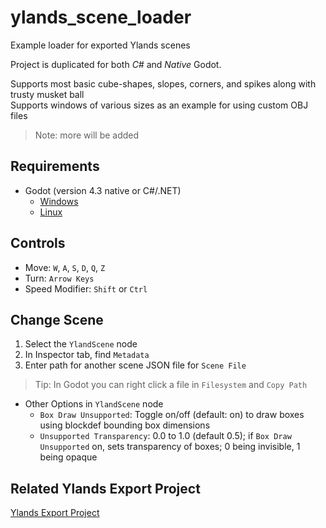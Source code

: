 # ylands_scene_loader
Example loader for exported Ylands scenes

Project is duplicated for both *C#* and *Native* Godot.

Supports most basic cube-shapes, slopes, corners, and spikes along with trusty musket ball<br/>
Supports windows of various sizes as an example for using custom OBJ files
> Note: more will be added

## Requirements
* Godot (version 4.3 native or C#/.NET)
  * [Windows](https://godotengine.org/download/windows/)
  * [Linux](https://godotengine.org/download/linux/)

## Controls
* Move: `W`, `A`, `S`, `D`, `Q`, `Z`
* Turn: `Arrow Keys`
* Speed Modifier: `Shift` or `Ctrl`

## Change Scene
1. Select the `YlandScene` node
1. In Inspector tab, find `Metadata`
1. Enter path for another scene JSON file for `Scene File`
  > Tip: In Godot you can right click a file in `Filesystem` and `Copy Path`

* Other Options in `YlandScene` node
  * `Box Draw Unsupported`: Toggle on/off (default: on) to draw boxes using blockdef bounding box dimensions
  * `Unsupported Transparency`: 0.0 to 1.0 (default 0.5); if `Box Draw Unsupported` on, sets transparency of boxes; 0 being invisible, 1 being opaque

## Related Ylands Export Project
[Ylands Export Project](https://github.com/BinarySemaphore/ylands_exporter)
